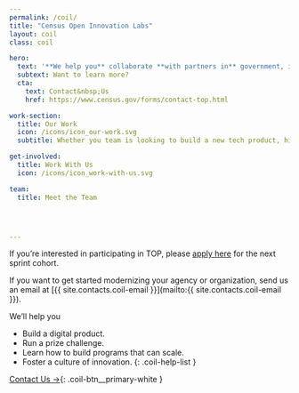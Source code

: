 ```yaml
---
permalink: /coil/
title: "Census Open Innovation Labs"
layout: coil
class: coil

hero: 
  text: '**We help you** collaborate **with partners in** government, industry, **and the** community to **address our toughest** national challenges.'
  subtext: Want to learn more?
  cta: 
    text: Contact&nbsp;Us
    href: https://www.census.gov/forms/contact-top.html

work-section:
  title: Our Work
  icon: /icons/icon_our-work.svg
  subtitle: Whether you team is looking to build a new tech product, hire new talent, or integrate design thinking into your process, COIL has a program that can help you do it.

get-involved:
  title: Work With Us
  icon: /icons/icon_work-with-us.svg

team:
  title: Meet the Team




---
```


If you’re interested in participating in TOP, please [apply here](#) for the next sprint cohort.

If you want to get started modernizing your agency or organization, send us an email at [{{ site.contacts.coil-email }}](mailto:{{ site.contacts.coil-email }}).

We’ll help you

- Build a digital product.
- Run a prize challenge.
- Learn how to build programs that can scale.
- Foster a culture of innovation.
{: .coil-help-list }

[Contact Us&nbsp;&rarr;](https://www.census.gov/forms/contact-top.html){: .coil-btn__primary-white }
